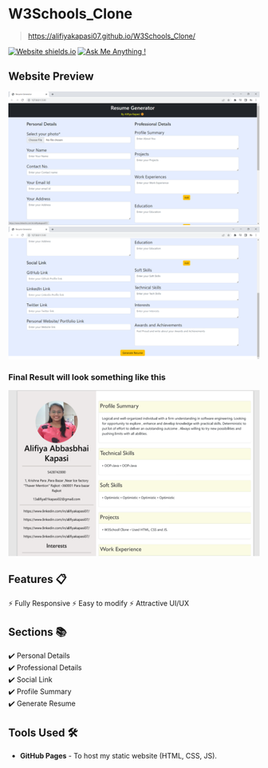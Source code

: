 # W3Schools_Clone
> https://alifiyakapasi07.github.io/W3Schools_Clone/


[![Website shields.io](https://img.shields.io/badge/website-up-yellow)](https://github.com/alifiyakapasi07/Resume_Generator)
[![Ask Me Anything !](https://img.shields.io/badge/ask%20me-linkedin-1abc9c.svg)](https://www.linkedin.com/in/alifiyakapasi07/)



## Website Preview
<img src="1.png" width="900">
<br>
<img src="2.png" width="900">

### Final Result will look something like this
<img src="3.png" width="900">



## Features 📋
⚡️ Fully Responsive
⚡️ Easy to modify
⚡️ Attractive UI/UX

## Sections 📚
✔️ Personal Details \
✔️ Professional Details\
✔️ Social Link\
✔️ Profile Summary\
✔️ Generate Resume


## Tools Used 🛠️
* <b>GitHub Pages</b> - To host my static website (HTML, CSS, JS).
